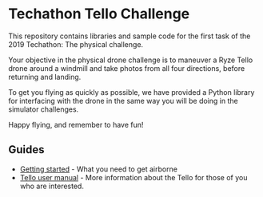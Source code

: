 # Techathon Tello Challenge

This repository contains libraries and sample code for the first task of the 2019 Techathon: The physical challenge.

Your objective in the physical drone challenge is to maneuver a Ryze Tello drone around a windmill and take photos from all four directions,
before returning  and landing.

To get you flying as quickly as possible, we have provided a Python library for interfacing with the drone in the same way you will be doing in the
simulator challenges.  

Happy flying, and remember to have fun! 

## Guides 

- [Getting started](docs/getting_started.md) - What you need to get airborne 
- [Tello user manual](https://dl-cdn.ryzerobotics.com/downloads/Tello/20180212/Tello+User+Manual+v1.0_EN_2.12.pdf) - More information about the Tello for those of you who are interested.

